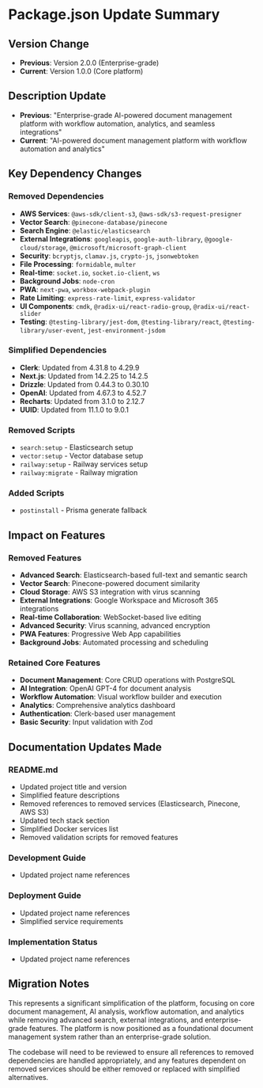 # Package.json Update Summary

## Version Change

- **Previous**: Version 2.0.0 (Enterprise-grade)
- **Current**: Version 1.0.0 (Core platform)

## Description Update

- **Previous**: "Enterprise-grade AI-powered document management platform with workflow automation, analytics, and seamless integrations"
- **Current**: "AI-powered document management platform with workflow automation and analytics"

## Key Dependency Changes

### Removed Dependencies

- **AWS Services**: `@aws-sdk/client-s3`, `@aws-sdk/s3-request-presigner`
- **Vector Search**: `@pinecone-database/pinecone`
- **Search Engine**: `@elastic/elasticsearch`
- **External Integrations**: `googleapis`, `google-auth-library`, `@google-cloud/storage`, `@microsoft/microsoft-graph-client`
- **Security**: `bcryptjs`, `clamav.js`, `crypto-js`, `jsonwebtoken`
- **File Processing**: `formidable`, `multer`
- **Real-time**: `socket.io`, `socket.io-client`, `ws`
- **Background Jobs**: `node-cron`
- **PWA**: `next-pwa`, `workbox-webpack-plugin`
- **Rate Limiting**: `express-rate-limit`, `express-validator`
- **UI Components**: `cmdk`, `@radix-ui/react-radio-group`, `@radix-ui/react-slider`
- **Testing**: `@testing-library/jest-dom`, `@testing-library/react`, `@testing-library/user-event`, `jest-environment-jsdom`

### Simplified Dependencies

- **Clerk**: Updated from 4.31.8 to 4.29.9
- **Next.js**: Updated from 14.2.25 to 14.2.5
- **Drizzle**: Updated from 0.44.3 to 0.30.10
- **OpenAI**: Updated from 4.67.3 to 4.52.7
- **Recharts**: Updated from 3.1.0 to 2.12.7
- **UUID**: Updated from 11.1.0 to 9.0.1

### Removed Scripts

- `search:setup` - Elasticsearch setup
- `vector:setup` - Vector database setup
- `railway:setup` - Railway services setup
- `railway:migrate` - Railway migration

### Added Scripts

- `postinstall` - Prisma generate fallback

## Impact on Features

### Removed Features

- **Advanced Search**: Elasticsearch-based full-text and semantic search
- **Vector Search**: Pinecone-powered document similarity
- **Cloud Storage**: AWS S3 integration with virus scanning
- **External Integrations**: Google Workspace and Microsoft 365 integrations
- **Real-time Collaboration**: WebSocket-based live editing
- **Advanced Security**: Virus scanning, advanced encryption
- **PWA Features**: Progressive Web App capabilities
- **Background Jobs**: Automated processing and scheduling

### Retained Core Features

- **Document Management**: Core CRUD operations with PostgreSQL
- **AI Integration**: OpenAI GPT-4 for document analysis
- **Workflow Automation**: Visual workflow builder and execution
- **Analytics**: Comprehensive analytics dashboard
- **Authentication**: Clerk-based user management
- **Basic Security**: Input validation with Zod

## Documentation Updates Made

### README.md

- Updated project title and version
- Simplified feature descriptions
- Removed references to removed services (Elasticsearch, Pinecone, AWS S3)
- Updated tech stack section
- Simplified Docker services list
- Removed validation scripts for removed features

### Development Guide

- Updated project name references

### Deployment Guide

- Updated project name references
- Simplified service requirements

### Implementation Status

- Updated project name references

## Migration Notes

This represents a significant simplification of the platform, focusing on core document management, AI analysis, workflow automation, and analytics while removing advanced search, external integrations, and enterprise-grade features. The platform is now positioned as a foundational document management system rather than an enterprise-grade solution.

The codebase will need to be reviewed to ensure all references to removed dependencies are handled appropriately, and any features dependent on removed services should be either removed or replaced with simplified alternatives.
